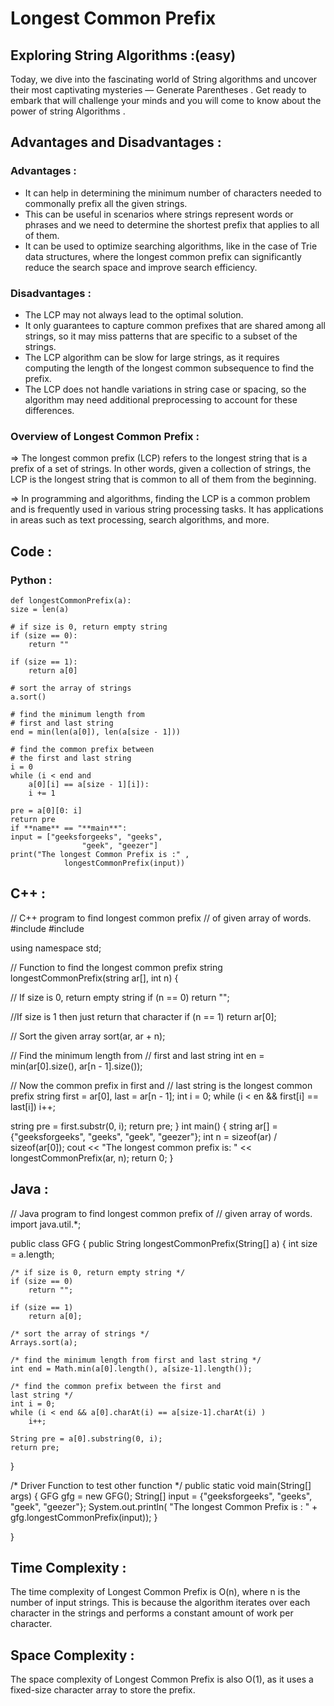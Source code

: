 # Longest Common Prefix

## Exploring String Algorithms :(easy)

Today, we dive into the fascinating world of String  algorithms and uncover their most captivating mysteries — Generate Parentheses . Get ready to embark that will  challenge your minds and you will come to know about the power of string Algorithms .

## Advantages and Disadvantages :

### Advantages :

- It can help in determining the minimum number of characters needed to commonally prefix all the given strings.
- This can be useful in scenarios where strings represent words or phrases and we need to determine the shortest prefix that applies to all of them.
- It can be used to optimize searching algorithms, like in the case of Trie data structures, where the longest common prefix can significantly reduce the search space and improve search efficiency.

### Disadvantages :

- The LCP may not always lead to the optimal solution.
- It only guarantees to capture common prefixes that are shared among all strings, so it may miss patterns that are specific to a subset of the strings.
- The LCP algorithm can be slow for large strings, as it requires computing the length of the longest common subsequence to find the prefix.
- The LCP does not handle variations in string case or spacing, so the algorithm may need additional preprocessing to account for these differences.

### Overview of Longest Common Prefix :

⇒ The longest common prefix (LCP) refers to the longest string that is a prefix of a set of strings. In other words, given a collection of strings, the LCP is the longest string that is common to all of them from the beginning.

⇒ In programming and algorithms, finding the LCP is a common problem and is frequently used in various string processing tasks. It has applications in areas such as text processing, search algorithms, and more.

## Code :

### Python :

```
def longestCommonPrefix(a):
size = len(a)

# if size is 0, return empty string
if (size == 0):
	return ""

if (size == 1):
	return a[0]

# sort the array of strings
a.sort()

# find the minimum length from
# first and last string
end = min(len(a[0]), len(a[size - 1]))

# find the common prefix between
# the first and last string
i = 0
while (i < end and
	a[0][i] == a[size - 1][i]):
	i += 1

pre = a[0][0: i]
return pre
if **name** == "**main**":
input = ["geeksforgeeks", "geeks",
				"geek", "geezer"]
print("The longest Common Prefix is :" ,
			longestCommonPrefix(input))

```

## C++ :

// C++ program to find longest common prefix
// of given array of words.
#include<iostream>
#include<algorithm>

using namespace std;

// Function to find the longest common prefix
string longestCommonPrefix(string ar[], int n)
{

// If size is 0, return empty string
if (n == 0)
	return "";

//If size is 1 then just return that character
if (n == 1)
return ar[0];

// Sort the given array
sort(ar, ar + n);

// Find the minimum length from
// first and last string
int en = min(ar[0].size(),
			ar[n - 1].size());

// Now the common prefix in first and
// last string is the longest common prefix
string first = ar[0], last = ar[n - 1];
int i = 0;
while (i < en && first[i] == last[i])
	i++;

string pre = first.substr(0, i);
return pre;
}
int main()
{
string ar[] = {"geeksforgeeks", "geeks",
"geek", "geezer"};
int n = sizeof(ar) / sizeof(ar[0]);
cout << "The longest common prefix is: "
<< longestCommonPrefix(ar, n);
return 0;
}

## Java :

// Java program to find longest common prefix of
// given array of words.
import java.util.*;

public class GFG
{
public String longestCommonPrefix(String[] a)
{
int size = a.length;

	/* if size is 0, return empty string */
	if (size == 0)
		return "";

	if (size == 1)
		return a[0];

	/* sort the array of strings */
	Arrays.sort(a);

	/* find the minimum length from first and last string */
	int end = Math.min(a[0].length(), a[size-1].length());

	/* find the common prefix between the first and
	last string */
	int i = 0;
	while (i < end && a[0].charAt(i) == a[size-1].charAt(i) )
		i++;

	String pre = a[0].substring(0, i);
	return pre;
}

/* Driver Function to test other function */
public static void main(String[] args)
{
	GFG gfg = new GFG();
	String[] input = {"geeksforgeeks", "geeks", "geek", "geezer"};
	System.out.println( "The longest Common Prefix is : " +
							gfg.longestCommonPrefix(input));
}

}

## Time Complexity :

The time complexity of Longest Common Prefix is O(n), where n is the number of input strings. This is because the algorithm iterates over each character in the strings and performs a constant amount of work per character.

## Space Complexity :

The space complexity of Longest Common Prefix is also O(1), as it uses a fixed-size character array to store the prefix.
